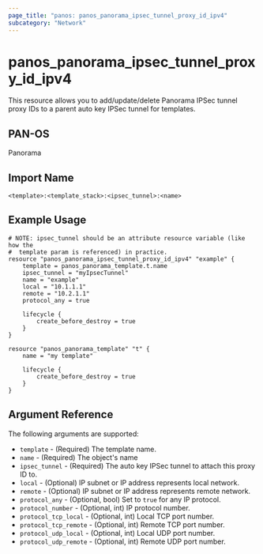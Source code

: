 ```yaml
---
page_title: "panos: panos_panorama_ipsec_tunnel_proxy_id_ipv4"
subcategory: "Network"
---
```


# panos_panorama_ipsec_tunnel_proxy_id_ipv4

This resource allows you to add/update/delete Panorama IPSec tunnel proxy IDs
to a parent auto key IPSec tunnel for templates.


## PAN-OS

Panorama


## Import Name

```shell
<template>:<template_stack>:<ipsec_tunnel>:<name>
```


## Example Usage

```hcl
# NOTE: ipsec_tunnel should be an attribute resource variable (like how the
#  template param is referenced) in practice.
resource "panos_panorama_ipsec_tunnel_proxy_id_ipv4" "example" {
    template = panos_panorama_template.t.name
    ipsec_tunnel = "myIpsecTunnel"
    name = "example"
    local = "10.1.1.1"
    remote = "10.2.1.1"
    protocol_any = true

    lifecycle {
        create_before_destroy = true
    }
}

resource "panos_panorama_template" "t" {
    name = "my template"

    lifecycle {
        create_before_destroy = true
    }
}
```

## Argument Reference

The following arguments are supported:

* `template` - (Required) The template name.
* `name` - (Required) The object's name
* `ipsec_tunnel` - (Required) The auto key IPSec tunnel to attach this 
  proxy ID to.
* `local` - (Optional) IP subnet or IP address represents local network.
* `remote` - (Optional) IP subnet or IP address represents remote network.
* `protocol_any` - (Optional, bool) Set to `true` for any IP protocol.
* `protocol_number` - (Optional, int) IP protocol number.
* `protocol_tcp_local` - (Optional, int) Local TCP port number.
* `protocol_tcp_remote` - (Optional, int) Remote TCP port number.
* `protocol_udp_local` - (Optional, int) Local UDP port number.
* `protocol_udp_remote` - (Optional, int) Remote UDP port number.
